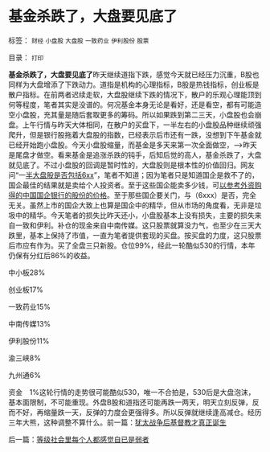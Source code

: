# 基金杀跌了，大盘要见底了

标签： `财经` `小盘股` `大盘股` `一致药业` `伊利股份` `股票` 

目录： `打印`

**基金杀跌了，大盘要见底了**昨天继续道指下跌，感觉今天就已经压力沉重，B股也同样为大盘增添了下跌动力。道指是机构的心理指标，B股是热钱指标，创业板是散户指标。在前两者迟续走软，大盘股继续下跌的情况下，散户的乐观心理能顶到何等程度，笔者其实是没谱的。何况基金本身无论是看好，还是看空，都有可能造空小盘股，充其量是随后套取更多的筹码。所以如果跌到第二三天，小盘股也会崩盘。上午行情与昨天大体相同，在散户的买盘下，一半左右的小盘股品种继续顽强爬升，但是银行股拖着大盘股的指数，已经表示后市还有一跌，没想到下午基金就已经开始跑小盘股。今天小盘股缩量，而基金是多天来第一次全面做空，——>昨天是尾盘才做空。看来基金是追涨杀跌的钝手，后知后觉的高人，基金杀跌了，大盘就见底了。不过小盘股的回调是暂时性的，大盘股则是根本性的价值回归。网友问“一[半大盘股是否包括6xx](../../../2010/11/16/一半大盘股或将永远消失.md)”，笔者不知道；因为笔者只是知道国企是救不了的，国企最佳的结果就是卖给个人投资者。至于这些国企能卖多少钱，可[以参考外资购得的中国国企银行的股份的价格](../../../2007/9/2/外资饕餮国有银行改制疯赚10000亿.md)。至于那些国企要关门，与（6xxx）是否，完全无关。虽然上市的国企大致上也算是国企中的精华，但从市场的角度看，无非是垃圾中的精华。今天笔者的损失比昨天还小，小盘股基本上没有损失，主要的损失来自一致和伊利。补仓的现金来自中南传媒。这只股票就算没力气，也至少在三天大跌里，基本上保持了市值，一直为笔者提供套现的买盘。按买盘的力度，这只股票后市应有作为。买了全盘三只新股。仓位99%，经此一轮酷似530的行情，本年仍保有分红后86%的收益。

中小板28%

创业板17%

一致药业15%

中南传媒13%

伊利股份11%

渝三峡8%

九州通6%

资金　1%这轮行情的走势很可能酷似530，唯一不合拍是，530后是大盘泡沫，基本面限制，不可能重现。外盘B股和道指还可能再跌一两天，明天立刻反弹，反而不好，再缩量跌一天，反弹的力度会更强得多。所以反弹就继续逢高减仓。经历三年大熊，这种调整不算什么。前一篇：[犹太战争后基督教才真正诞生](../../../2010/11/16/犹太战争后基督教才真正诞生.md)

后一篇：[等级社会里每个人都感觉自已是弱者](../../../2010/11/17/等级社会里每个人都感觉自已是弱者.md)